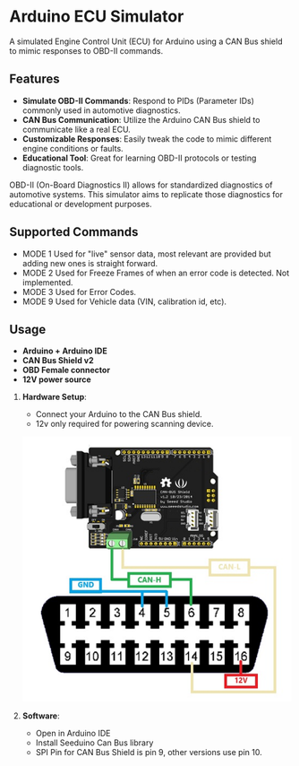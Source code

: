 # Arduino ECU Simulator

A simulated Engine Control Unit (ECU) for Arduino using a CAN Bus shield to mimic responses to OBD-II commands.


## Features

- **Simulate OBD-II Commands**: Respond to PIDs (Parameter IDs) commonly used in automotive diagnostics.
- **CAN Bus Communication**: Utilize the Arduino CAN Bus shield to communicate like a real ECU.
- **Customizable Responses**: Easily tweak the code to mimic different engine conditions or faults.
- **Educational Tool**: Great for learning OBD-II protocols or testing diagnostic tools.

OBD-II (On-Board Diagnostics II) allows for standardized diagnostics of automotive systems. This simulator aims to replicate those diagnostics for educational or development purposes.

## Supported Commands

-  MODE 1 Used for "live" sensor data, most relevant are provided but adding new ones is straight forward.
- MODE 2  Used for Freeze Frames of when an error code is detected. Not implemented.
- MODE 3 Used for Error Codes.
- MODE 9 Used for Vehicle data (VIN, calibration id, etc).


## Usage

- **Arduino + Arduino IDE**
- **CAN Bus Shield v2**
- **OBD Female connector**
- **12V power source**


1. **Hardware Setup**:
   - Connect your Arduino to the CAN Bus shield.
   - 12v only required for powering scanning device.
   
   ![alt text](diagram.jpg)

2. **Software**:

   - Open in Arduino IDE
   - Install Seeduino Can Bus library
   - SPI Pin for CAN Bus Shield is pin 9, other versions use pin 10.
